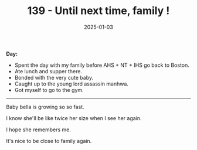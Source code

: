 ﻿---
title: 139 - Until next time, family !
date: 2025-01-03
categories: ["daily"]
tags: posts

---
**Day:** 

- Spent the day with my family before AHS + NT + IHS go back to Boston.
- Ate lunch and supper there.
- Bonded with the very cute baby.
- Caught up to the young lord assassin manhwa.
- Got myself to go to the gym.
---
Baby bella is growing so so fast.

I know she'll be like twice her size when I see her again.

I hope she remembers me.

It's nice to be close to family again.
